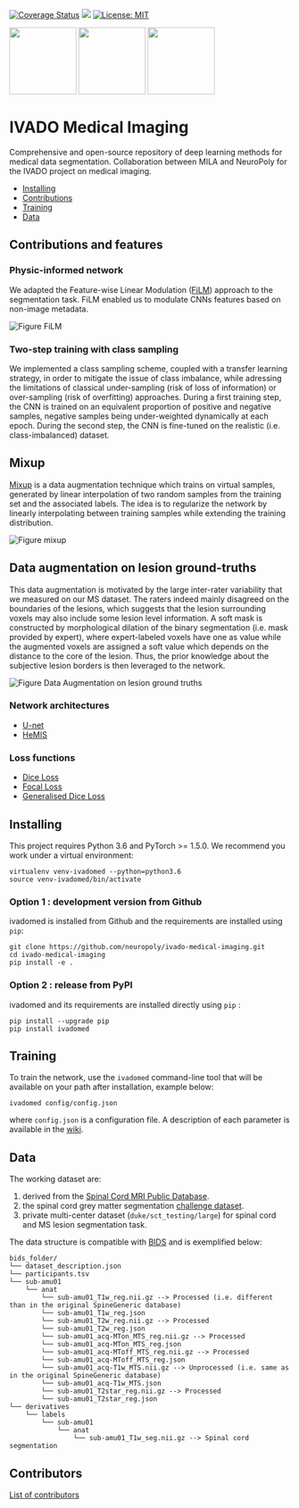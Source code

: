 [![Coverage Status](https://coveralls.io/repos/github/neuropoly/ivado-medical-imaging/badge.svg?branch=master)](https://coveralls.io/github/neuropoly/ivado-medical-imaging?branch=master)
![](https://github.com/neuropoly/ivado-medical-imaging/workflows/Python%20package/badge.svg)
[![License: MIT](https://img.shields.io/badge/License-MIT-yellow.svg)](LICENSE.md)

<p float="left">
  <img src="https://github.com/neuropoly/ivado-medical-imaging/raw/master/images/neuropoly_logo.png" height="120" />
  <img src="https://github.com/neuropoly/ivado-medical-imaging/raw/master/images/mila_logo.png" height="120" /> 
  <img src="https://github.com/neuropoly/ivado-medical-imaging/raw/master/images/ivado_logo.png" height="120" />
</p>

# IVADO Medical Imaging
Comprehensive and open-source repository of deep learning methods for medical data segmentation.
Collaboration between MILA and NeuroPoly for the IVADO project on medical imaging.

- [Installing](#installing)
- [Contributions](#contributions-and-features)
- [Training](#training)
- [Data](#data)

## Contributions and features

### Physic-informed network
We adapted the Feature-wise Linear Modulation ([FiLM](https://arxiv.org/pdf/1709.07871.pdf)) approach to the segmentation task. FiLM enabled us to modulate CNNs features based on non-image metadata.

![Figure FiLM](https://github.com/neuropoly/ivado-medical-imaging/raw/master/images/film_figure.png)

### Two-step training with class sampling
We implemented a class sampling scheme, coupled with a transfer learning strategy, in order to mitigate the issue of class imbalance, while adressing the limitations of classical under-sampling (risk of loss of information) or over-sampling (risk of overfitting) approaches. During a first training step, the CNN is trained on an equivalent proportion of positive and negative samples, negative samples being under-weighted dynamically at each epoch. During the second step, the CNN is fine-tuned on the realistic (i.e. class-imbalanced) dataset.

## Mixup
[Mixup](https://arxiv.org/pdf/1710.09412.pdf) is a data augmentation technique which trains on virtual samples, generated by linear interpolation of two random samples from the training set and the associated labels. The idea is to regularize the network by linearly interpolating between training samples while extending the training distribution.

![Figure mixup](https://github.com/neuropoly/ivado-medical-imaging/raw/master/images/mixup.png)

## Data augmentation on lesion ground-truths
This data augmentation is motivated by the large inter-rater variability that we measured on our MS dataset. The raters indeed mainly disagreed on the boundaries of the lesions, which suggests that the lesion surrounding voxels may also include some lesion level information. A soft mask is constructed by morphological dilation of the binary segmentation (i.e. mask provided by expert), where expert-labeled voxels have one as value while the augmented voxels are assigned a soft value which depends on the distance to the core of the lesion. Thus, the prior knowledge about the subjective lesion borders is then leveraged to the network.

![Figure Data Augmentation on lesion ground truths](https://github.com/neuropoly/ivado-medical-imaging/raw/master/images/dilate-gt.png)

### Network architectures
- [U-net](https://arxiv.org/pdf/1505.04597.pdf)
- [HeMIS](https://arxiv.org/abs/1607.05194)

### Loss functions
- [Dice Loss](https://arxiv.org/abs/1606.04797)
- [Focal Loss](https://arxiv.org/pdf/1708.02002.pdf)
- [Generalised Dice Loss](https://arxiv.org/pdf/1707.03237.pdf)

## Installing


This project requires Python 3.6 and PyTorch >= 1.5.0. We recommend you work under a virtual environment:

~~~
virtualenv venv-ivadomed --python=python3.6
source venv-ivadomed/bin/activate
~~~

### Option 1 : development version from Github
ivadomed is installed from Github and the requirements are installed using `pip`:

```
git clone https://github.com/neuropoly/ivado-medical-imaging.git
cd ivado-medical-imaging
pip install -e .
```

### Option 2 : release from PyPI

ivadomed and its requirements are installed directly using `pip` :

```
pip install --upgrade pip
pip install ivadomed
```

## Training

To train the network, use the `ivadomed` command-line tool that will be available on your path after installation, example below:

```
ivadomed config/config.json
```

where `config.json` is a configuration file. A description of each parameter is available in the [wiki](https://github.com/neuropoly/ivado-medical-imaging/wiki/configuration-file).


## Data

The working dataset are:
1. derived from the [Spinal Cord MRI Public Database](https://openneuro.org/datasets/ds001919).
2. the spinal cord grey matter segmentation [challenge dataset](https://www.sciencedirect.com/science/article/pii/S1053811917302185#s0050).
3. private multi-center dataset (`duke/sct_testing/large`) for spinal cord and MS lesion segmentation task.

The data structure is compatible with [BIDS](http://bids.neuroimaging.io/) and is exemplified below:
~~~
bids_folder/
└── dataset_description.json
└── participants.tsv
└── sub-amu01
    └── anat
        └── sub-amu01_T1w_reg.nii.gz --> Processed (i.e. different than in the original SpineGeneric database)
        └── sub-amu01_T1w_reg.json
        └── sub-amu01_T2w_reg.nii.gz --> Processed
        └── sub-amu01_T2w_reg.json
        └── sub-amu01_acq-MTon_MTS_reg.nii.gz --> Processed
        └── sub-amu01_acq-MTon_MTS_reg.json
        └── sub-amu01_acq-MToff_MTS_reg.nii.gz --> Processed
        └── sub-amu01_acq-MToff_MTS_reg.json
        └── sub-amu01_acq-T1w_MTS.nii.gz --> Unprocessed (i.e. same as in the original SpineGeneric database)
        └── sub-amu01_acq-T1w_MTS.json
        └── sub-amu01_T2star_reg.nii.gz --> Processed
        └── sub-amu01_T2star_reg.json
└── derivatives
    └── labels
        └── sub-amu01
            └── anat
                └── sub-amu01_T1w_seg.nii.gz --> Spinal cord segmentation
~~~

## Contributors
[List of contributors](https://github.com/neuropoly/ivado-medical-imaging/graphs/contributors)
